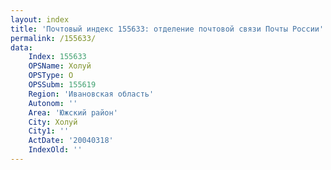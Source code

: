 ```yaml
---
layout: index
title: 'Почтовый индекс 155633: отделение почтовой связи Почты России'
permalink: /155633/
data:
    Index: 155633
    OPSName: Холуй
    OPSType: О
    OPSSubm: 155619
    Region: 'Ивановская область'
    Autonom: ''
    Area: 'Южский район'
    City: Холуй
    City1: ''
    ActDate: '20040318'
    IndexOld: ''
---
```

